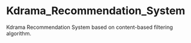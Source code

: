 # Kdrama_Recommendation_System
Kdrama Recommendation System based on content-based filtering algorithm.
